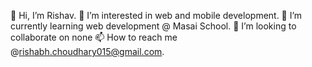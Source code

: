 👋 Hi, I’m Rishav.
👀 I’m interested in web and mobile development.
🌱 I’m currently learning web development @ Masai School.
💞️ I’m looking to collaborate on none
📫 How to reach me @rishabh.choudhary015@gmail.com.
